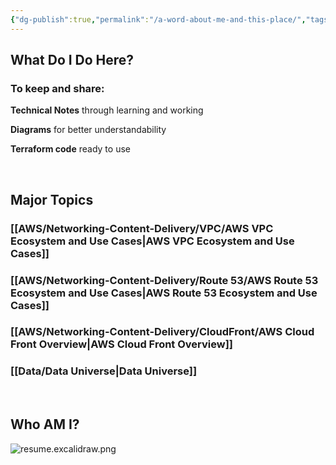 ```yaml
---
{"dg-publish":true,"permalink":"/a-word-about-me-and-this-place/","tags":["gardenEntry"]}
---
```



## What Do I Do Here?

### To keep and share: 

**Technical Notes** through learning and working

**Diagrams** for better understandability

**Terraform code** ready to use


<br>

## Major Topics

### [[AWS/Networking-Content-Delivery/VPC/AWS VPC Ecosystem and Use Cases\|AWS VPC Ecosystem and Use Cases]]
### [[AWS/Networking-Content-Delivery/Route 53/AWS Route 53 Ecosystem and Use Cases\|AWS Route 53 Ecosystem and Use Cases]]
### [[AWS/Networking-Content-Delivery/CloudFront/AWS Cloud Front Overview\|AWS Cloud Front Overview]]
### [[Data/Data Universe\|Data Universe]]

<br>

## Who AM I?

![resume.excalidraw.png](/img/user/resume/resume.excalidraw.png)





